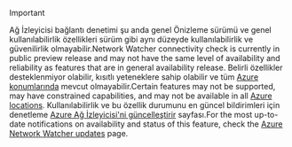 > [!IMPORTANT]
> <span data-ttu-id="78adc-101">Ağ İzleyicisi bağlantı denetimi şu anda genel Önizleme sürümü ve genel kullanılabilirlik özellikleri sürüm gibi aynı düzeyde kullanılabilirlik ve güvenilirlik olmayabilir.</span><span class="sxs-lookup"><span data-stu-id="78adc-101">Network Watcher connectivity check is currently in public preview release and may not have the same level of availability and reliability as features that are in general availability release.</span></span> <span data-ttu-id="78adc-102">Belirli özellikler desteklenmiyor olabilir, kısıtlı yeteneklere sahip olabilir ve tüm [Azure konumlarında](https://azure.microsoft.com/regions/) mevcut olmayabilir.</span><span class="sxs-lookup"><span data-stu-id="78adc-102">Certain features may not be supported, may have constrained capabilities, and may not be available in all [Azure locations](https://azure.microsoft.com/regions/).</span></span> <span data-ttu-id="78adc-103">Kullanılabilirlik ve bu özellik durumunu en güncel bildirimleri için denetleme [Azure Ağ İzleyicisi'ni güncelleştirir](https://azure.microsoft.com/updates/?product=network-watcher) sayfası.</span><span class="sxs-lookup"><span data-stu-id="78adc-103">For the most up-to-date notifications on availability and status of this feature, check the [Azure Network Watcher updates](https://azure.microsoft.com/updates/?product=network-watcher) page.</span></span> 
